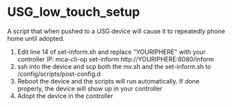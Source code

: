 # USG_low_touch_setup
A script that when pushed to a USG device will cause it to repeatedly phone home until adopted.

1) Edit line 14 of set-inform.sh and replace "YOURIPHERE" with your controller IP:
    mca-cli-op set-inform http://YOURIPHERE:8080/inform
2) ssh into the device and scp both the mv.sh and the set-inform.sh to /config/scripts/post-config.d
3) Reboot the device and the scripts will run automatically. If done properly, the device will show up in your controller
4) Adopt the device in the controller
